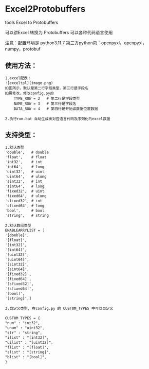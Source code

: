 # Excel2Protobuffers
tools Excel to Protobuffers

可以讲Excel 转换为 Protobuffers 可以各种代码语言使用


注意：配置环境是 python3.11.7   第三方python包：openpyxl，openpyxl，numpy，protobuf


## 使用方法：
    1.excel配表：
    ![exceltpl](image.png)
    如图所示，默认是第二行字段类型，第三行是字段名 
    如需修改，修改config.py的 
        TYPE_ROW = 2   # 第二行是字段类型
        NAME_ROW = 3   # 第三行是字段名
        DATA_ROW = 4   # 第四行是开始读数据位置数据
        
    2.执行run.bat 自动生成出对应语言代码及序列化的excel数据

## 支持类型：
    1.默认类型 
    'double',	# double
	'float',	# float
	'int32',	# int
	'int64',	# long
	'uint32',	# uint
	'uint64',	# ulong
	'sint32',	# int
	'sint64',	# long
	'fixed32',	# uint
	'fixed64',	# ulong
	'sfixed32',	# int
	'sfixed64',	# long
	'bool',		# bool
	'string',	# string

    2.默认数组类型
    ENABLEARRYLIST = [
    '[double]',
    '[float]',
    '[int32]',
	'[int64]',
	'[uint32]',
	'[uint64]',
	'[sint32]',
	'[sint64]',
	'[fixed32]',
	'[fixed64]',
	'[sfixed32]',
	'[sfixed64]',
	'[bool]',
 	'[string]',]
    
    3.自定义类型, 在config.py 的 CUSTOM_TYPES 中可以自定义

    CUSTOM_TYPES = {
    "num" : "int32",
    "unum" : "uint32",
    "str" : "string", 
    "ilist" : "[int32]", 
    "uilist" : "[uint32]", 
    "flist" : "[float]", 
    "slist" : "[string]",
    "blist" : "[bool]",
    }

